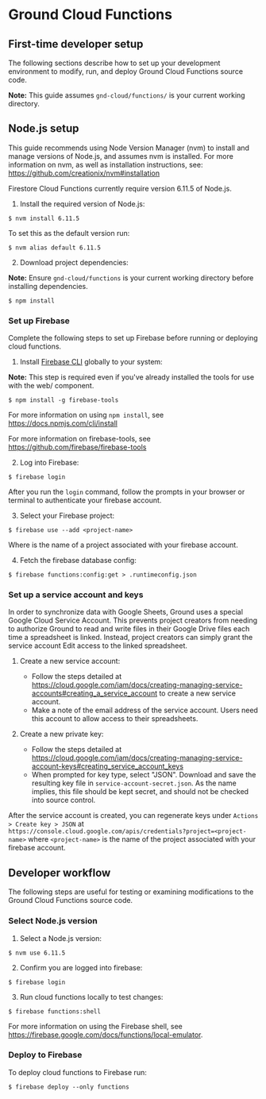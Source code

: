 # Ground Cloud Functions

## First-time developer setup

The following sections describe how to set up your development environment to
modify, run, and deploy Ground Cloud Functions source code. 

**Note:** This guide assumes `gnd-cloud/functions/` is your current working directory.

## Node.js setup

This guide recommends using Node Version Manager (nvm) to install and manage versions
of Node.js, and assumes nvm is installed. For more information on nvm, as well
as installation instructions, see: <https://github.com/creationix/nvm#installation>

Firestore Cloud Functions currently require version 6.11.5 of Node.js.

1. Install the required version of Node.js:

  ```
  $ nvm install 6.11.5
  ```

  To set this as the default version run:

  ```
  $ nvm alias default 6.11.5
  ```

2. Download project dependencies:

  **Note:** Ensure `gnd-cloud/functions` is your current working directory
  before installing dependencies.

  ```
  $ npm install
  ```

### Set up Firebase

Complete the following steps to set up Firebase before running or deploying
cloud functions.

1. Install [Firebase CLI](https://firebase.google.com/docs/cli/) globally to your system:

  **Note:** This step is required even if you've already installed the tools for use with the web/ component.

  ```
  $ npm install -g firebase-tools
  ```

  For more information on using `npm install`, see <https://docs.npmjs.com/cli/install>

  For more information on firebase-tools, see <https://github.com/firebase/firebase-tools>

2. Log into Firebase:

  ```
  $ firebase login
  ```

  After you run the `login` command, follow the prompts in your browser  or terminal to authenticate your firebase account.

3. Select your Firebase project:

  ```
  $ firebase use --add <project-name>
  ```

  Where <project-name> is the name of a project associated with your firebase
  account.

4. Fetch the firebase database config:

  ```
  $ firebase functions:config:get > .runtimeconfig.json
  ```

### Set up a service account and keys

In order to synchronize data with Google Sheets, Ground uses a special Google Cloud Service Account. This prevents project creators from needing to authorize Ground to read and write files in their Google Drive files each time a spreadsheet is linked. Instead, project creators can simply grant the service account Edit access to the linked spreadsheet.

1. Create a new service account:
  
   * Follow the steps detailed at <https://cloud.google.com/iam/docs/creating-managing-service-accounts#creating_a_service_account> to create a new service account.
   * Make a note of the email address of the service account. Users need this account to allow access to their spreadsheets.

2. Create a new private key:

   * Follow the steps detailed at <https://cloud.google.com/iam/docs/creating-managing-service-account-keys#creating_service_account_keys>
   * When prompted for key type, select "JSON". Download and save the resulting key file in `service-account-secret.json`. As the name implies, this file should be kept secret, and should not be checked into source control.

After the service account is created, you can regenerate keys under
`Actions > Create key > JSON` at `https://console.cloud.google.com/apis/credentials?project=<project-name>` where `<project-name>` is the name of the project associated with your firebase account.

## Developer workflow

The following steps are useful for testing or examining modifications to the
Ground Cloud Functions source code. 

### Select Node.js version

1. Select a Node.js version: 

  ```
  $ nvm use 6.11.5
  ```

2. Confirm you are logged into firebase:

  ```
  $ firebase login
  ```

3. Run cloud functions locally to test changes:

  ```
  $ firebase functions:shell
  ```

  For more information on using the Firebase shell, see <https://firebase.google.com/docs/functions/local-emulator>.

### Deploy to Firebase

To deploy cloud functions to Firebase run:

  ```
  $ firebase deploy --only functions
  ```
